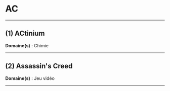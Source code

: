 # AC

--------------------

## (1) ACtinium

**Domaine(s)** : Chimie

--------------------

## (2) Assassin's Creed

**Domaine(s)** : Jeu vidéo

--------------------